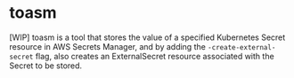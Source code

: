 # toasm

[WIP] toasm is a tool that stores the value of a specified Kubernetes Secret resource in AWS Secrets Manager, and by adding the `-create-external-secret` flag, also creates an ExternalSecret resource associated with the Secret to be stored.
